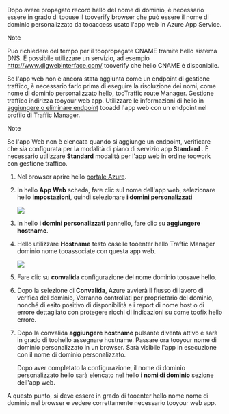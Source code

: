 Dopo avere propagato record hello del nome di dominio, è necessario essere in grado di toouse il tooverify browser che può essere il nome di dominio personalizzato da tooaccess usato l'app web in Azure App Service.

> [!NOTE]
> Può richiedere del tempo per il toopropagate CNAME tramite hello sistema DNS. È possibile utilizzare un servizio, ad esempio <a href="http://www.digwebinterface.com/">http://www.digwebinterface.com/</a> tooverify che hello CNAME è disponibile.
> 
> 

Se l'app web non è ancora stata aggiunta come un endpoint di gestione traffico, è necessario farlo prima di eseguire la risoluzione dei nomi, come nome di dominio personalizzato hello, tooTraffic route Manager. Gestione traffico indirizza tooyour web app. Utilizzare le informazioni di hello in [aggiungere o eliminare endpoint](../articles/traffic-manager/traffic-manager-endpoints.md) tooadd l'app web con un endpoint nel profilo di Traffic Manager.

> [!NOTE]
> Se l'app Web non è elencata quando si aggiunge un endpoint, verificare che sia configurata per la modalità di piano di servizio app **Standard** . È necessario utilizzare **Standard** modalità per l'app web in ordine toowork con gestione traffico.
> 
> 

1. Nel browser aprire hello [portale Azure](https://portal.azure.com).
2. In hello **App Web** scheda, fare clic sul nome dell'app web, selezionare hello **impostazioni**, quindi selezionare **i domini personalizzati**
   
    ![](./media/custom-dns-web-site/dncmntask-cname-6.png)
3. In hello **i domini personalizzati** pannello, fare clic su **aggiungere hostname**.
4. Hello utilizzare **Hostname** testo caselle tooenter hello Traffic Manager dominio nome tooassociate con questa app web.
   
    ![](./media/custom-dns-web-site/dncmntask-cname-8.png)
5. Fare clic su **convalida** configurazione del nome dominio toosave hello.
6. Dopo la selezione di **Convalida**, Azure avvierà il flusso di lavoro di verifica del dominio, Verranno controllati per proprietario del dominio, nonché di esito positivo di disponibilità e i report di nome host o di errore dettagliato con protegere ricchi di indicazioni su come toofix hello errore.    
7. Dopo la convalida **aggiungere hostname** pulsante diventa attivo e sarà in grado di toohello assegnare hostname. Passare ora tooyour nome di dominio personalizzato in un browser. Sarà visibile l'app in esecuzione con il nome di dominio personalizzato. 
   
   Dopo aver completato la configurazione, il nome di dominio personalizzato hello sarà elencato nel hello **i nomi di dominio** sezione dell'app web.

A questo punto, si deve essere in grado di tooenter hello nome nome di dominio nel browser e vedere correttamente necessario tooyour web app.

